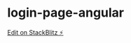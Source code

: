 # login-page-angular

[Edit on StackBlitz ⚡️](https://stackblitz.com/edit/angular-basic-tutorial-augh5x)